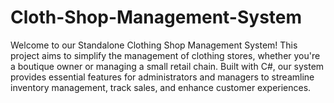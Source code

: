 # Cloth-Shop-Management-System
 Welcome to our Standalone Clothing Shop Management System! This project aims to simplify the management of clothing stores, whether you're a boutique owner or managing a small retail chain. Built with C#, our system provides essential features for administrators and managers to streamline inventory management, track sales, and enhance customer experiences.
